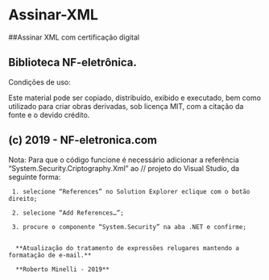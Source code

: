 # Assinar-XML
##Assinar XML com certificação digital



##                                         Biblioteca NF-eletrônica.

 
 Condições de uso:
 
Este material pode ser copiado, distribuído, exibido e executado, bem como utilizado para criar obras derivadas,
 sob licença MIT, com a citação da fonte  e o devido crédito.

    
##                                     (c) 2019 - NF-eletronica.com


   Nota: Para que o código funcione é necessário adicionar a referência “System.Security.Criptography.Xml” ao //         projeto do Visual Studio, da seguinte forma:

     1. selecione “References” no Solution Explorer eclique com o botão direito; 

     2. selecione “Add References…”; 

     3. procure o componente “System.Security” na aba .NET e confirme; 


      **Atualização do tratamento de expressões relugares mantendo a formatação de e-mail.**
      
      **Roberto Minelli - 2019**
